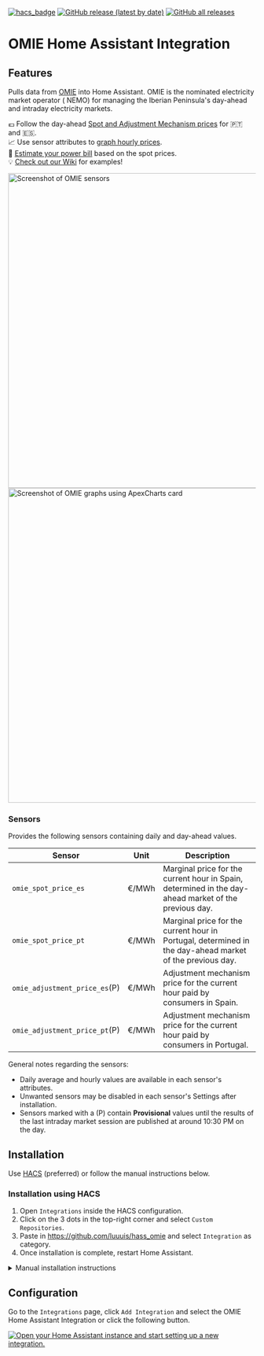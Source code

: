 [![hacs_badge](https://img.shields.io/badge/HACS-Custom-yellow.svg?style=for-the-badge)](https://github.com/custom-components/hacs) [![GitHub release (latest by date)](https://img.shields.io/github/v/release/luuuis/hass_omie?label=Latest%20release&style=for-the-badge)](https://github.com/luuuis/hass_omie/releases) [![GitHub all releases](https://img.shields.io/github/downloads/luuuis/hass_omie/total?style=for-the-badge)](https://github.com/luuuis/hass_omie/releases)

# OMIE Home Assistant Integration

## Features

Pulls data from [OMIE](https://www.omie.es/en) into Home Assistant. OMIE is the nominated electricity market operator (
NEMO)
for managing the Iberian Peninsula's day-ahead and intraday electricity markets.

💶 Follow the day-ahead [Spot and Adjustment Mechanism prices](https://www.omie.es/en/spot-hoy) for 🇵🇹 and 🇪🇸.  
📈 Use sensor attributes to [graph hourly prices](https://github.com/luuuis/hass_omie/wiki/ApexChartsExamples).  
🧾 [Estimate your power bill](https://github.com/luuuis/hass_omie/wiki/Tarifários-Portugal) based on the spot prices.  
💡 [Check out our Wiki](https://github.com/luuuis/hass_omie/wiki) for examples!

<img alt="Screenshot of OMIE sensors" src="https://user-images.githubusercontent.com/161006/235292328-14b232dd-9d64-4030-a297-53e10a345cf1.jpg"  width="640"></img>  
<img alt="Screenshot of OMIE graphs using ApexCharts card" src="https://user-images.githubusercontent.com/161006/236689344-10f097c4-c47d-4833-b791-c4da7c188e6d.jpg" width="640"></img>

### Sensors

Provides the following sensors containing daily and day-ahead values.

| Sensor                        | Unit  | Description                                                                                              |
|-------------------------------|:-----:|----------------------------------------------------------------------------------------------------------|
| `omie_spot_price_es`          | €/MWh | Marginal price for the current hour in Spain, determined in the day-ahead market of the previous day.    |
| `omie_spot_price_pt`          | €/MWh | Marginal price for the current hour in Portugal, determined in the day-ahead market of the previous day. |
| `omie_adjustment_price_es`(P) | €/MWh | Adjustment mechanism price for the current hour paid by consumers in Spain.                              |
| `omie_adjustment_price_pt`(P) | €/MWh | Adjustment mechanism price for the current hour paid by consumers in Portugal.                           |

General notes regarding the sensors:

* Daily average and hourly values are available in each sensor's attributes.
* Unwanted sensors may be disabled in each sensor's Settings after installation.
* Sensors marked with a (P) contain **Provisional** values until the results of the last intraday market session are
  published at around 10:30 PM on the day.

## Installation

Use [HACS](https://hacs.xyz) (preferred) or follow the manual instructions below.

### Installation using HACS

1. Open `Integrations` inside the HACS configuration.
1. Click on the 3 dots in the top-right corner and select `Custom Repositories`.
1. Paste in https://github.com/luuuis/hass_omie and select `Integration` as category.
1. Once installation is complete, restart Home Assistant.

<details>
  <summary>Manual installation instructions</summary>

### **Manual installation**

1. Download `hass_omie.zip` from the latest release in https://github.com/luuuis/hass_omie/releases/latest
2. Unzip into `<hass_folder>/config/custom_components`
    ```shell
    $ unzip hass_omie.zip -d <hass_folder>/custom_components/omie
    ```
3. Restart Home Assistant

</details>

## Configuration

Go to the `Integrations` page, click `Add Integration` and select the OMIE Home Assistant Integration or click the
following button.

[![Open your Home Assistant instance and start setting up a new integration.](https://my.home-assistant.io/badges/config_flow_start.svg)](https://my.home-assistant.io/redirect/config_flow_start/?domain=omie)

